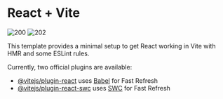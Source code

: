 # React + Vite
![200](https://github.com/cegerxwin/shopping-list/assets/31402706/5459139c-e67a-4534-90d2-b89e2c3b9b1a)
![202](https://github.com/cegerxwin/shopping-list/assets/31402706/1a09c454-3f83-444c-b8d4-81c467f9b015)


This template provides a minimal setup to get React working in Vite with HMR and some ESLint rules.

Currently, two official plugins are available:

- [@vitejs/plugin-react](https://github.com/vitejs/vite-plugin-react/blob/main/packages/plugin-react/README.md) uses [Babel](https://babeljs.io/) for Fast Refresh
- [@vitejs/plugin-react-swc](https://github.com/vitejs/vite-plugin-react-swc) uses [SWC](https://swc.rs/) for Fast Refresh
